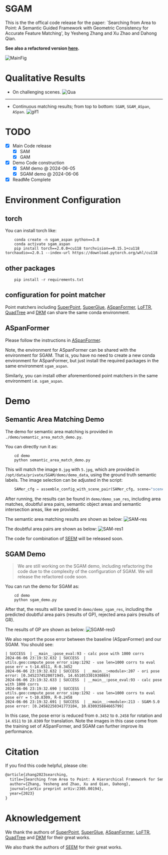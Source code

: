 <!--
 * @Author: EasonZhang
 * @Date: 2024-01-11 21:41:08
 * @LastEditors: Easonyesheng preacher@sjtu.edu.cn
 * @LastEditTime: 2024-06-05 16:28:41
 * @FilePath: /SGAM/README.md
 * @Description: ReadMe
 * 
 * Copyright (c) 2024 by EasonZhang, All Rights Reserved. 
-->
# SGAM
This is the the offical code release for the paper: `Searching from Area to Point: A Semantic Guided Framework  with Geometric Consistency for Accurate Feature Matching', by Yesheng Zhang and Xu Zhao and Dahong Qian.

**See also a refactored version [here](https://github.com/Easonyesheng/A2PM-MESA).**

![MainFig](./assets/FAPM.jpg)


# Qualitative Results
- On challenging scenes.
![Qua](./assets/QRExp.png)
---
- Continuous matching results; from top to bottom: `SGAM`, `SGAM_ASpan`, `ASpan`.
![gif1](./assets/QR1.gif)


# TODO
- [x] Main Code release
    - [x] SAM
    - [x] GAM
- [x] Demo Code construction
    - [x] SAM demo @ 2024-06-05
    - [x] SGAM demo @ 2024-06-06
- [x] ReadMe Complete

# Environment Configuration

## torch
You can install torch like:
```shell
    conda create -n sgam_aspan python==3.8
    conda activate sgam_aspan
    pip install torch==2.0.0+cu118 torchvision==0.15.1+cu118 torchaudio==2.0.1 --index-url https://download.pytorch.org/whl/cu118
```

## other packages
```shell
    pip install -r requirements.txt
```

## configuration for point matcher

Point matchers including [SuperPoint](https://github.com/magicleap/SuperPointPretrainedNetwork), [SuperGlue](https://github.com/magicleap/SuperGluePretrainedNetwork), [ASpanFormer](https://github.com/apple/ml-aspanformer), [LoFTR](https://github.com/zju3dv/LoFTR), [QuadTree](https://github.com/Tangshitao/QuadTreeAttention) and [DKM](https://github.com/Parskatt/DKM) can share the same conda environment.

## ASpanFormer
Please follow the instructions in [ASpanFormer](https://github.com/apple/ml-aspanformer).

Note, the environment for ASpanFormer can be shared with the environment for SGAM. That is, you have no need to create a new conda environment for ASpanFormer, but just install the required packages in the same environment `sgam_aspan`. 

Similarly, you can install other aforementioned point matchers in the same environment i.e. `sgam_aspan`.


# Demo

## Semantic Area Matching Demo

The demo for semantic area matching is provided in `./demo/semantic_area_match_demo.py`.

You can directly run it as:

``` shell
    cd demo
    python semantic_area_match_demo.py
```

This will match the image `0.jpg` with `5.jpg`, which are provided in `/opt/data/private/SGAM/demo/demo_data`, using the ground truth semantic labels.
 The image selection can be adjusted in the script:
    
``` python
    SAMer_cfg = assemble_config_with_scene_pair(SAMer_cfg, scene="scene0002_00", pair0="0", pair1="5", out_path="")
```

After running, the results can be found in `demo/demo_sam_res`, including area matches, doubtful area pairs, semantic object areas and semantic intersection areas, like we provided.

The semantic area matching results are shown as below:
![SAM-res](./demo/demo_sam_res/scene0002_00_0_5/all_matched_area_0_5.jpg)

The doubtful area pairs are shown as below:
![SAM-res1](./demo/demo_sam_res/scene0002_00_0_5/doubted_matched_area_0_5.jpg)


The code for combination of [SEEM](https://github.com/UX-Decoder/Segment-Everything-Everywhere-All-At-Once) will be released soon.

## SGAM Demo
> We are still working on the SGAM demo, including refactoring the code due to the complexity of the configuration of SGAM. We will release the refactored code soon.

You can run the demo for SGAM as:

``` shell
    cd demo
    python sgam_demo.py
```
After that, the results will be saved in `demo/demo_sgam_res`, including the predicted doubtful area pairs (results of GP), rejected area pairs (results of GR).

The results of GP are shown as below:
![SGAM-res0](./demo/demo_sgam_res/scene0002_00_0_5/doubt_match_pred_best_match_area.jpg)

We also report the pose error between the baseline (ASpanFormer) and our SGAM. You should see:
``` shell
| SUCCESS  | __main__:pose_eval:93 - calc pose with 1000 corrs
2024-06-06 23:19:32.632 | SUCCESS  | utils.geo:compute_pose_error_simp:1292 - use len=1000 corrs to eval pose err = t-14.6511, R-0.3452
2024-06-06 23:19:32.632 | SUCCESS  | __main__:<module>:207 - ori pose error: [0.3452374520071945, 14.651053301930869]
2024-06-06 23:19:32.633 | SUCCESS  | __main__:pose_eval:93 - calc pose with 1000 corrs
2024-06-06 23:19:32.690 | SUCCESS  | utils.geo:compute_pose_error_simp:1292 - use len=1000 corrs to eval pose err = t-10.8309, R-0.2458
2024-06-06 23:19:32.691 | SUCCESS  | __main__:<module>:213 - SGAM-5.0 pose error: [0.24582250341773104, 10.830935884665799]
```

In this case, the pose error is reduced from `0.3452` to `0.2458` for rotation and `14.6511` to `10.8309` for translation.
Note the images in this case come from the training set of ASpanFormer, and SGAM can further improve its performance.


# Citation
If you find this code helpful, please cite:

``` txt
@article{zhang2023searching,
  title={Searching from Area to Point: A Hierarchical Framework for Semantic-Geometric Combined Feature Matching},
  author={Zhang, Yesheng and Zhao, Xu and Qian, Dahong},
  journal={arXiv preprint arXiv:2305.00194},
  year={2023}
}
```

# Aknowledgement

We thank the authors of [SuperPoint](https://github.com/magicleap/SuperPointPretrainedNetwork), [SuperGlue](https://github.com/magicleap/SuperGluePretrainedNetwork), [ASpanFormer](https://github.com/apple/ml-aspanformer), [LoFTR](https://github.com/zju3dv/LoFTR), [QuadTree](https://github.com/Tangshitao/QuadTreeAttention) and [DKM](https://github.com/Parskatt/DKM) for their great works.

We also thank the authors of [SEEM](https://github.com/UX-Decoder/Segment-Everything-Everywhere-All-At-Once) for their great works.

